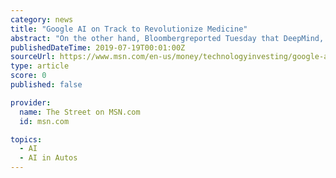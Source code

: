 ```yaml
---
category: news
title: "Google AI on Track to Revolutionize Medicine"
abstract: "On the other hand, Bloombergreported Tuesday that DeepMind, the artificial-intelligence arm of Alphabet ... A Jefferies analyst pegged the value of Waymo, Alphabet's self-driving-car business, at $250 billion in December 2018, according to a story at ..."
publishedDateTime: 2019-07-19T00:01:00Z
sourceUrl: https://www.msn.com/en-us/money/technologyinvesting/google-ai-on-track-to-revolutionize-medicine/ar-AAEwtij
type: article
score: 0
published: false

provider:
  name: The Street on MSN.com
  id: msn.com

topics:
  - AI
  - AI in Autos
---
```

